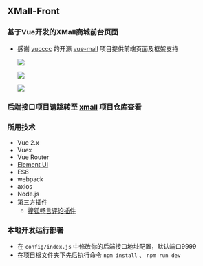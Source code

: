 ## XMall-Front
### 基于Vue开发的XMall商城前台页面
- 感谢 [yucccc](https://github.com/yucccc) 的开源 [vue-mall](https://github.com/yucccc/vue-mall) 项目提供前端页面及框架支持
    
    ![](http://oweupqzdv.bkt.clouddn.com/QQ%E6%88%AA%E5%9B%BE20170915134720.png)

    ![](http://oweupqzdv.bkt.clouddn.com/QQ%E6%88%AA%E5%9B%BE20170925230559.png)

    ![](http://oweupqzdv.bkt.clouddn.com/QQ%E6%88%AA%E5%9B%BE20170915135622.png)

### 后端接口项目请跳转至 [xmall](https://github.com/Exrick/xmall) 项目仓库查看
    
### 所用技术

- Vue 2.x
- Vuex
- Vue Router
- [Element UI](http://element.eleme.io/#/zh-CN)
- ES6
- webpack
- axios
- Node.js
- 第三方插件
    - [搜狐畅言评论插件](http://changyan.kuaizhan.com/)

### 本地开发运行部署
- 在 `config/index.js` 中修改你的后端接口地址配置，默认端口9999
- 在项目根文件夹下先后执行命令 `npm install` 、 `npm run dev`